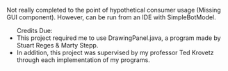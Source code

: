 <p>Not really completed to the point of hypothetical consumer usage (Missing GUI component). However, can be run from an IDE with SimpleBotModel.</p>

<ul>
  <lh>Credits Due:</lh>
    <li>This project required me to use DrawingPanel.java, a program made by Stuart Reges & Marty Stepp.</li>
    <li>In addition, this project was supervised by my professor Ted Krovetz through each implementation of my programs.</li>
</ul>
